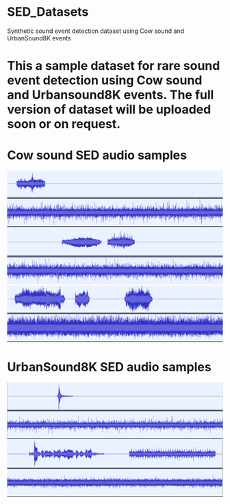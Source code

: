 # SED_Datasets
Synthetic sound event detection dataset using Cow sound and UrbanSound8K events

# This a sample dataset for rare sound event detection using Cow sound and Urbansound8K events. The full version of dataset will be uploaded soon or on request.

# Cow sound SED audio samples
![](CowSound_SED/1EV_CW.png) ![](CowSound_SED/2EV_CW.png) ![](CowSound_SED/3EV_CW.png)

# UrbanSound8K SED audio samples
![](UrbanSound8K_SED/1EV_UR.png) 
![](UrbanSound8K_SED/2EV_UR.png) 
